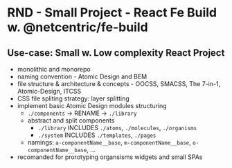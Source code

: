 # RND - Small Project - React Fe Build w. @netcentric/fe-build

## Use-case: Small w. Low complexity React Project
- monolithic and monorepo
- naming convention - Atomic Design and BEM
- file structure & architecture & concepts -  OOCSS, SMACSS, The 7-in-1, Atomic-Design, ITCSS
- CSS file spliting strategy: layer splitting
- implement basic Atomic Design modules structuring
	- `./components` -> RENAME -> `./library`
	- abstract and split components
		- `./library`  INCLUDES `./atoms`, `./molecules`, `./organisms`
		- `./system`  INCLUDES `./templates`, `./pages`
	- namings: `a-componentName__base`, `m-componentName__base`, `o-componentName__base`, ...
- recomanded for prorotyping organsisms widgets and  small SPAs
